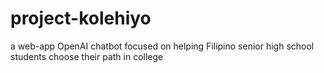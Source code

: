 # project-kolehiyo
a web-app OpenAI chatbot focused on helping Filipino senior high school students choose their path in college
